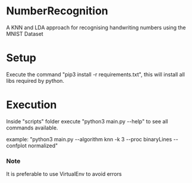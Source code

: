 # NumberRecognition
A KNN and LDA approach for recognising handwriting numbers using the MNIST Dataset

# Setup

Execute the command "pip3 install -r requirements.txt", this will install all libs required by python.

# Execution

Inside "scripts" folder execute "python3 main.py --help" to see all commands available.

example: "python3 main.py --algorithm knn -k 3 --proc binaryLines --confplot normalized"


### Note

It is preferable to use VirtualEnv to avoid errors 
